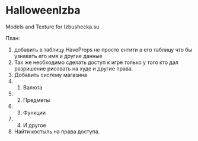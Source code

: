 # HalloweenIzba
Models and Texture for Izbushecka.su

План:
1. добавить в таблицу HaveProps не просто ентити а его таблицу что бы узнавать его имя и другие данные
2. Так же необходимо сделать доступ к игре только у того кто дал разришение рисовать на худе и другие права.
3. Добавить систему магазина
3. 1. Валюта
3. 2. Предметы
3. 3. Функции
3. 4. И другое
4. Найти костыль на права доступа.
